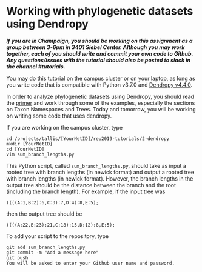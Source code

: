 Working with phylogenetic datasets using Dendropy
=================================================
***If you are in Champaign, you should be working on this assignment as a group between 3-6pm in 3401 Siebel Center. Although you may work together, each of you should write and commit your own code to Github. Any questions/issues with the tutorial should also be posted to slack in the channel #tutorials.***

You may do this tutorial on the campus cluster or on your laptop, as long as you write code that is compatible with Python v3.7.0 and [Dendropy v4.4.0](https://dendropy.org/).

In order to analyze phylogenetic datasets using Dendropy, you should read the [primer](https://dendropy.org/primer/index.html) and work through some of the examples, especially the sections on Taxon Namespaces and Trees. Today and tomorrow, you will be working on writing some code that uses dendropy.

If you are working on the campus cluster, type
```
cd /projects/tallis/[YourNetID]/reu2019-tutorials/2-dendropy
mkdir [YourNetID]
cd [YourNetID]
vim sum_branch_lengths.py
```

This Python script, called `sum_branch_lengths.py`, should take as input a rooted tree with branch lengths (in newick format) and output a rooted tree with branch lengths (in newick format). However, the branch lengths in the output tree should be the distance between the branch and the root (including the branch length). For example, if the input tree was 
```
((((A:1,B:2):6,C:3):7,D:4):8,E:5);
```
then the output tree should be
```
((((A:22,B:23):21,C:18):15,D:12):8,E:5);
```

To add your script to the repository, type

```
git add sum_branch_lengths.py
git commit -m "Add a message here"
git push
You will be asked to enter your Github user name and password.
```
